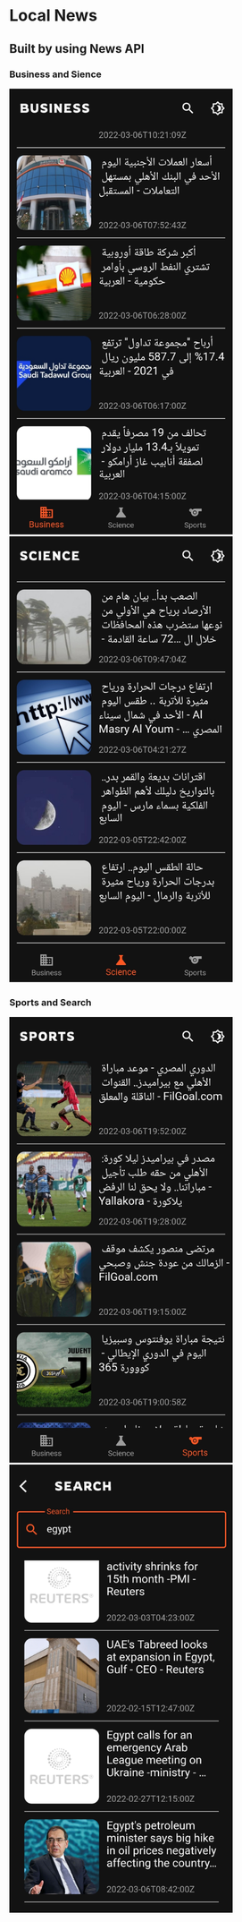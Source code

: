 # Local News
## Built by using News API

### Business and Sience
<img src="screenshots/one.jpg" width="400"> <img src="screenshots/two.jpg" width="400">
### Sports and Search
<img src="screenshots/three.jpg" width="400"> <img src="screenshots/four.jpg" width="400">
